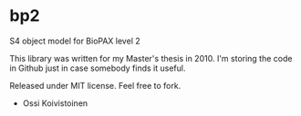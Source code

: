 bp2
===

S4 object model for BioPAX level 2

This library was written for my Master's thesis in 2010. I'm storing the code
in Github just in case somebody finds it useful.

Released under MIT license. Feel free to fork.

   - Ossi Koivistoinen
